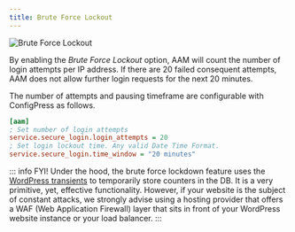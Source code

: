 ```yaml
---
title: Brute Force Lockout
---
```


![Brute Force Lockout](./assets/aam-setting-bruteforce-lockout.png)

By enabling the _Brute Force Lockout_ option, AAM will count the number of login attempts per IP address. If there are 20 failed consequent attempts, AAM does not allow further login requests for the next 20 minutes.

The number of attempts and pausing timeframe are configurable with  ConfigPress as follows.

```ini
[aam]
; Set number of login attempts
service.secure_login.login_attempts = 20
; Set login lockout time. Any valid Date Time Format.
service.secure_login.time_window = "20 minutes"
```

::: info FYI!
Under the hood, the brute force lockdown feature uses the [WordPress transients](https://developer.wordpress.org/apis/transients/) to temporarily store counters in the DB. It is a very primitive, yet, effective functionality. However, if your website is the subject of constant attacks, we strongly advise using a hosting provider that offers a WAF (Web Application Firewall) layer that sits in front of your WordPress website instance or your load balancer.
:::